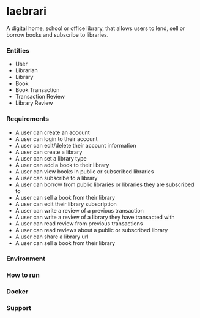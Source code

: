 # laebrari
A digital home, school or office library, that allows users to lend, sell or borrow books and subscribe to libraries.

### Entities

- User
- Librarian
- Library 
- Book 
- Book Transaction 
- Transaction Review 
- Library Review

### Requirements

- A user can create an account
- A user can login to their account
- A user can edit/delete their account information
- A user can create a library
- A user can set a library type
- A user can add a book to their library
- A user can view books in public or subscribed libraries
- A user can subscribe to a library
- A user can borrow from public libraries or libraries they are subscribed to
- A user can sell a book from their library
- A user can edit their library subscription
- A user can write a review of a previous transaction
- A user can write a review of a library they have transacted with
- A user can read review from previous transactions
- A user can read reviews about a public or subscribed library
- A user can share a library url
- A user can sell a book from their library

### Environment
### How to run
### Docker
### Support